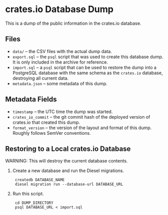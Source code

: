 # crates.io Database Dump

This is a dump of the public information in the crates.io database.

## Files

* `data/` – the CSV files with the actual dump data.
* `export.sql` – the `psql` script that was used to create this database dump. It is only included in the archive for reference.
* `import.sql` – a `psql` script that can be used to restore the dump into a PostgreSQL database with the same schema as the `crates.io` database, destroying all current data.
* `metadata.json` – some metadata of this dump.

## Metadata Fields

* `timestamp` – the UTC time the dump was started.
* `crates_io_commit` – the git commit hash of the deployed version of crates.io that created this dump.
* `format_version` – the version of the layout and format of this dump. Roughly follows SemVer conventions.

## Restoring to a Local crates.io Database

WARNING: This will destroy the current database contents.

1. Create a new database and run the Diesel migrations.

        createdb DATABASE_NAME
        diesel migration run --database-url DATABASE_URL

2. Run this script.

        cd DUMP_DIRECTORY
        psql DATABASE_URL < import.sql
